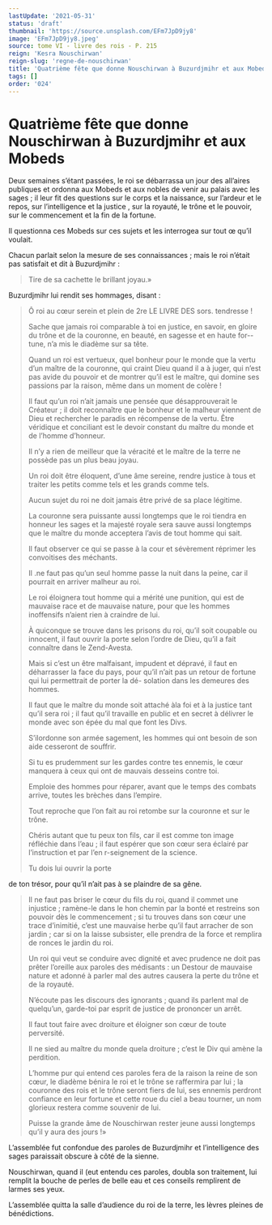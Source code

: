 ```yaml
---
lastUpdate: '2021-05-31'
status: 'draft'
thumbnail: 'https://source.unsplash.com/EFm7JpD9jy8'
image: 'EFm7JpD9jy8.jpeg'
source: tome VI - livre des rois - P. 215
reign: 'Kesra Nouschirwan'
reign-slug: 'regne-de-nouschirwan'
title: 'Quatrième fête que donne Nouschirwan à Buzurdjmihr et aux Mobeds | Le Livre des Rois | Shâhnâmeh'
tags: []
order: '024'
---
```


# Quatrième fête que donne Nouschirwan à Buzurdjmihr et aux Mobeds

Deux semaines s’étant passées, le roi se débarrassa un jour des all’aires publiques et ordonna aux Mobeds et aux nobles de venir au palais avec les sages ; il leur fit des questions sur le corps et la naissance, sur l’ardeur et le repos, sur l’intelligence et la justice , sur la royauté, le trône et le pouvoir, sur le commencement et la fin de la fortune.

Il questionna ces Mobeds sur ces sujets et les interrogea sur tout œ qu’il voulait.

Chacun parlait selon la mesure de ses connaissances ; mais le roi n’était pas satisfait et dit à Buzurdjmihr :

> Tire de sa cachette le brillant joyau.»

Buzurdjmihr lui rendit ses hommages, disant :

> Ô roi au cœur serein et plein de
2re LE LIVRE DES sors. tendresse !
>
> Sache que jamais roi comparable à toi en justice, en savoir, en gloire du trône et de la couronne, en beauté, en sagesse et en haute for--tune, n’a mis le diadème sur sa tête.
>
> Quand un roi est vertueux, quel bonheur pour le monde que la vertu d’un maître de la couronne, qui craint Dieu quand il a à juger, qui n’est pas avide du pouvoir et de montrer qu’il est le maître, qui domine ses passions par la raison, même dans un moment de colère !
>
> Il faut qu’un roi n’ait jamais une pensée que désapprouverait le Créateur ; il doit reconnaître que le bonheur et le malheur viennent de Dieu et rechercher le paradis en récompense de la vertu.
Être véridique et conciliant est le devoir constant du maître du monde et de l’homme d’honneur.
>
> Il n’y a rien de meilleur que la véracité et le maître de la terre ne possède pas un plus beau joyau.
>
> Un roi doit être éloquent, d’une âme sereine, rendre justice à tous et traiter les petits comme tels et les grands comme tels.
>
> Aucun sujet du roi ne doit jamais être privé de sa place légitime.
>
> La couronne sera puissante aussi longtemps que le roi tiendra en honneur les sages et la majesté royale sera sauve aussi longtemps que le maître du monde acceptera l’avis de tout homme qui sait.
>
> Il faut observer ce qui se passe à la cour et sévèrement réprimer les convoitises des méchants.
>
> Il .ne faut pas qu’un seul homme passe la nuit dans la peine, 
 car il pourrait en arriver malheur au roi.
>
> Le roi éloignera tout homme qui a mérité une punition, qui est de mauvaise race et de mauvaise nature, pour que les hommes inoffensifs n’aient rien à craindre de lui.
>
> À quiconque se trouve dans les prisons du roi, qu’il soit coupable ou innocent, il faut ouvrir la porte selon l’ordre de Dieu, qu’il a fait connaître dans le Zend-Avesta.
>
> Mais si c’est un être malfaisant, impudent et dépravé, il faut en déharrasser la face du pays, pour qu’il n’ait pas un retour de fortune qui lui permettrait de porter la dé- solation dans les demeures des hommes.
>
> Il faut que le maître du monde soit attaché àla foi et à la justice tant qu’il sera roi ; il faut qu’il travaille en public et en secret à délivrer le monde avec son épée du mal que font les Divs.
>
> S’ilordonne son armée sagement, les hommes qui ont besoin de son aide cesseront de souffrir.
>
> Si tu es prudemment sur les gardes contre tes ennemis, le cœur manquera à ceux qui ont de mauvais desseins contre toi.
>
> Emploie des hommes pour réparer, avant que le temps des combats arrive, toutes les brèches dans l’empire.
>
> Tout reproche que l’on fait au roi retombe sur la couronne et sur le trône.
>
> Chéris autant que tu peux ton fils, car il est comme ton image réfléchie dans l’eau ; il faut espérer que son cœur sera éclairé par l’instruction et par l’en r-seignement de la science.
>
> Tu dois lui ouvrir la porte
>
> 
de ton trésor, pour qu’il n’ait pas à se plaindre de sa gêne.
>
> Il ne faut pas briser le cœur du fils du roi, quand il commet une injustice ; ramène-le dans le hon chemin par la bonté et restreins son pouvoir dès le commencement ; si tu trouves dans son cœur une trace d’inimitié, c’est une mauvaise herbe qu’il faut arracher de son jardin ; car si on la laisse subsister, elle prendra de la force et remplira de ronces le jardin du roi.
>
> Un roi qui veut se conduire avec dignité et avec prudence ne doit pas prêter l’oreille aux paroles des médisants : un Destour de mauvaise nature et adonné à parler mal des autres causera la perte du trône et de la royauté.
>
> N’écoute pas les discours des ignorants ; quand ils parlent mal de quelqu’un, garde-toi par esprit de justice de prononcer un arrêt.
>
> Il faut tout faire avec droiture et éloigner son cœur de toute perversité.
>
> Il ne sied au maître du monde quela droiture ; c’est le Div qui amène la perdition.
>
> L’homme pur qui entend ces paroles fera de la raison la reine de son cœur, le diadème bénira le roi et le trône se raffermira par lui ; la couronne des rois et le trône seront fiers de lui, ses ennemis perdront confiance en leur fortune et cette roue du ciel a beau tourner, un nom glorieux restera comme souvenir de lui.
>
> Puisse la grande âme de Nouschirwan rester jeune aussi longtemps qu’il y aura des jours !»

L’assemblée fut confondue des paroles de Buzurdjmihr et l’intelligence des sages paraissait obscure à côté de la sienne.

Nouschirwan, quand il (eut entendu ces paroles, doubla son traitement, lui remplit la bouche de perles de belle eau et ces conseils remplirent de larmes ses yeux.

L’assemblée quitta la salle d’audience du roi de la terre, les lèvres pleines de bénédictions.
